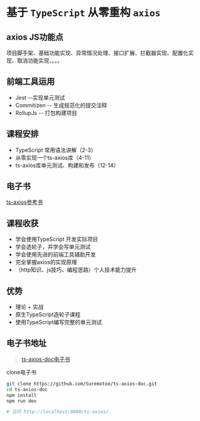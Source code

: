 # 基于 `TypeScript` 从零重构 `axios`

## axios JS功能点

项目脚手架、基础功能实现、异常情况处理、接口扩展、拦截器实现、配置化实现、取消功能实现、。。。

## 前端工具运用

* Jest --实现单元测试
* Commitizen -- 生成规范化的提交注释
* RollupJs -- 打包构建项目

## 课程安排

* TypeScript 常用语法讲解（2-3）
* 从零实现一个ts-axios库（4-11）
* ts-axios库单元测试、构建和发布（12-14）

## 电子书

[ts-axios参考书](https://git.imooc.com/coding-330/ts-axios-doc)

## 课程收获

* 学会使用TypeScript 开发实际项目
* 学会造轮子，并学会写单元测试
* 学会使用先进的前端工具辅助开发
* 完全掌握axios的实现原理
* （http知识、js技巧、编程思路）个人技术能力提升

## 优势

* 理论 + 实战
* 原生TypeScript造轮子课程
* 使用TypeScript编写完整的单元测试

## 电子书地址

> [ts-axios-doc电子书](https://github.com/Suremotoo/ts-axios-doc)

clone电子书

``` bash
git clone https://github.com/Suremotoo/ts-axios-doc.git
cd ts-axios-doc
npm install
npm run dev

# 访问 http://localhost:8080/ts-axios/
```
